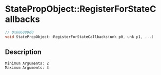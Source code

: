 # StatePropObject::RegisterForStateCallbacks
```c
// 0x006089d0
void StatePropObject::RegisterForStateCallbacks(unk p0, unk p1, ...)
```
## Description
```
Minimum Arguments: 2
Maximum Arguments: 3
```
